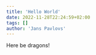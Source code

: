 ```yaml
---
title: 'Hello World'
date: 2022-11-28T22:24:59+02:00
tags: []
author: 'Jans Pavlovs'
---
```


Here be dragons!
